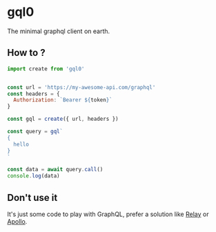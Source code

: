 # gql0

The minimal graphql client on earth.

## How to ?

```js
import create from 'gql0'


const url = 'https://my-awesome-api.com/graphql'
const headers = {
  Authorization: `Bearer ${token}`
}

const gql = create({ url, headers })

const query = gql`
{
  hello
}
`

const data = await query.call()
console.log(data)
```

## Don't use it

It's just some code to play with GraphQL, prefer a solution like [Relay](https://facebook.github.io/relay/) or [Apollo](https://www.apollographql.com/client/).
